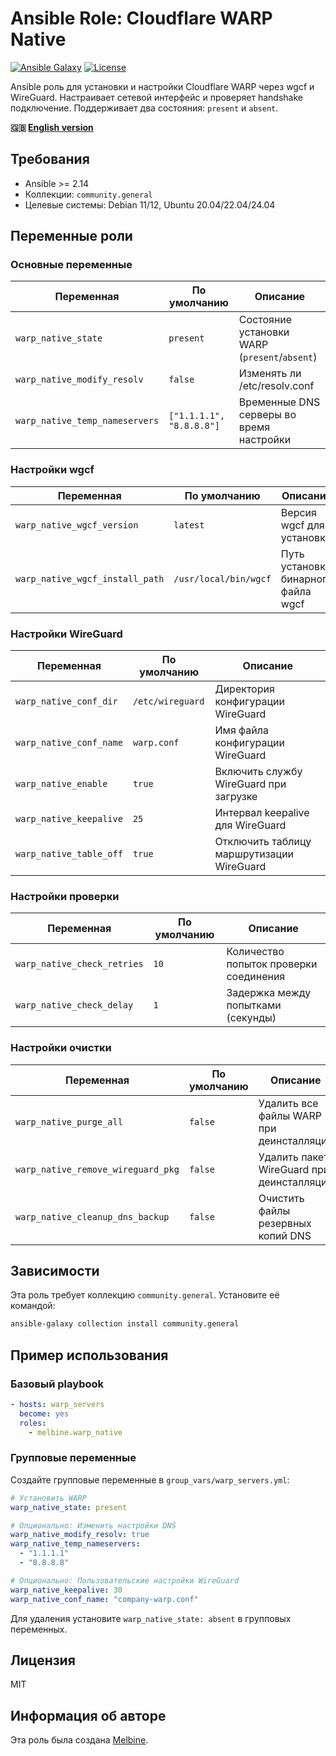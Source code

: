 # Ansible Role: Cloudflare WARP Native

[![Ansible Galaxy](https://img.shields.io/badge/ansible--galaxy-melbine.warp__native-blue.svg)](https://galaxy.ansible.com/melbine/warp_native)
[![License](https://img.shields.io/badge/license-MIT-brightgreen.svg)](LICENSE)

Ansible роль для установки и настройки Cloudflare WARP через wgcf и WireGuard. Настраивает сетевой интерфейс и проверяет handshake подключение. Поддерживает два состояния: `present` и `absent`.

**🇬🇧 [English version](README.md)**

## Требования

- Ansible >= 2.14
- Коллекции: `community.general`
- Целевые системы: Debian 11/12, Ubuntu 20.04/22.04/24.04

## Переменные роли

### Основные переменные

| Переменная | По умолчанию | Описание |
|------------|--------------|----------|
| `warp_native_state` | `present` | Состояние установки WARP (`present`/`absent`) |
| `warp_native_modify_resolv` | `false` | Изменять ли /etc/resolv.conf |
| `warp_native_temp_nameservers` | `["1.1.1.1", "8.8.8.8"]` | Временные DNS серверы во время настройки |

### Настройки wgcf

| Переменная | По умолчанию | Описание |
|------------|--------------|----------|
| `warp_native_wgcf_version` | `latest` | Версия wgcf для установки |
| `warp_native_wgcf_install_path` | `/usr/local/bin/wgcf` | Путь установки бинарного файла wgcf |

### Настройки WireGuard

| Переменная | По умолчанию | Описание |
|------------|--------------|----------|
| `warp_native_conf_dir` | `/etc/wireguard` | Директория конфигурации WireGuard |
| `warp_native_conf_name` | `warp.conf` | Имя файла конфигурации WireGuard |
| `warp_native_enable` | `true` | Включить службу WireGuard при загрузке |
| `warp_native_keepalive` | `25` | Интервал keepalive для WireGuard |
| `warp_native_table_off` | `true` | Отключить таблицу маршрутизации WireGuard |

### Настройки проверки

| Переменная | По умолчанию | Описание |
|------------|--------------|----------|
| `warp_native_check_retries` | `10` | Количество попыток проверки соединения |
| `warp_native_check_delay` | `1` | Задержка между попытками (секунды) |

### Настройки очистки

| Переменная | По умолчанию | Описание |
|------------|--------------|----------|
| `warp_native_purge_all` | `false` | Удалить все файлы WARP при деинсталляции |
| `warp_native_remove_wireguard_pkg` | `false` | Удалить пакет WireGuard при деинсталляции |
| `warp_native_cleanup_dns_backup` | `false` | Очистить файлы резервных копий DNS |

## Зависимости

Эта роль требует коллекцию `community.general`. Установите её командой:

```bash
ansible-galaxy collection install community.general
```

## Пример использования

### Базовый playbook

```yaml
- hosts: warp_servers
  become: yes
  roles:
    - melbine.warp_native
```

### Групповые переменные

Создайте групповые переменные в `group_vars/warp_servers.yml`:

```yaml
# Установить WARP
warp_native_state: present

# Опционально: Изменить настройки DNS
warp_native_modify_resolv: true
warp_native_temp_nameservers:
  - "1.1.1.1"
  - "8.8.8.8"

# Опционально: Пользовательские настройки WireGuard
warp_native_keepalive: 30
warp_native_conf_name: "company-warp.conf"
```

Для удаления установите `warp_native_state: absent` в групповых переменных.

## Лицензия

MIT

## Информация об авторе

Эта роль была создана [Melbine](https://github.com/themelbine). 
